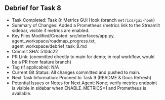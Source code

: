 ## Debrief for Task 8

- Task Completed: Task 8: Metrics GUI Hook (branch `metrics/gui-hook`)
- Summary of Changes: Added a Prometheus /metrics link to the Streamlit sidebar, visible if metrics are enabled.
- Key Files Modified/Created: src/interfaces/app.py, agent_workspace/roadmap_progress.txt, agent_workspace/debrief_task_8.md
- Commit SHA: 510dc22
- PR Link: (committed directly to main for demo; in real workflow, would be a PR from feature branch)
- Tag (if applicable): N/A
- Current Git Status: All changes committed and pushed to main.
- Next Task Information: Proceed to Task 9 (README & Docs Refresh)
- Potential Issues or Notes for Next Agent: None; verify metrics endpoint is visible in sidebar when ENABLE_METRICS=1 and Prometheus is available. 